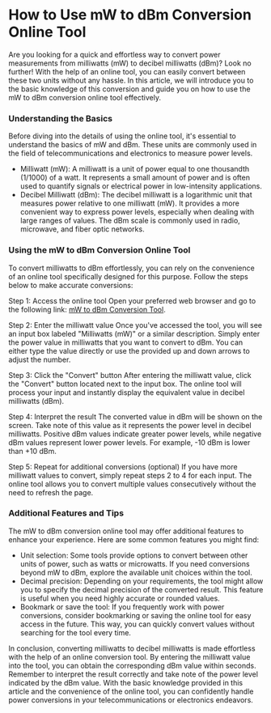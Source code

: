 How to Use mW to dBm Conversion Online Tool
===========================================

Are you looking for a quick and effortless way to convert power measurements from milliwatts (mW) to decibel milliwatts (dBm)? Look no further! With the help of an online tool, you can easily convert between these two units without any hassle. In this article, we will introduce you to the basic knowledge of this conversion and guide you on how to use the mW to dBm conversion online tool effectively.

### Understanding the Basics

Before diving into the details of using the online tool, it's essential to understand the basics of mW and dBm. These units are commonly used in the field of telecommunications and electronics to measure power levels.

- Milliwatt (mW): A milliwatt is a unit of power equal to one thousandth (1/1000) of a watt. It represents a small amount of power and is often used to quantify signals or electrical power in low-intensity applications.
- Decibel Milliwatt (dBm): The decibel milliwatt is a logarithmic unit that measures power relative to one milliwatt (mW). It provides a more convenient way to express power levels, especially when dealing with large ranges of values. The dBm scale is commonly used in radio, microwave, and fiber optic networks.

### Using the mW to dBm Conversion Online Tool

To convert milliwatts to dBm effortlessly, you can rely on the convenience of an online tool specifically designed for this purpose. Follow the steps below to make accurate conversions:

Step 1: Access the online tool Open your preferred web browser and go to the following link: [mW to dBm Conversion Tool](https://www.onlinecalculatorsfree.com/convert/milliwatts-to-decibel-milliwatts.html).

Step 2: Enter the milliwatt value Once you've accessed the tool, you will see an input box labeled "Milliwatts (mW)" or a similar description. Simply enter the power value in milliwatts that you want to convert to dBm. You can either type the value directly or use the provided up and down arrows to adjust the number.

Step 3: Click the "Convert" button After entering the milliwatt value, click the "Convert" button located next to the input box. The online tool will process your input and instantly display the equivalent value in decibel milliwatts (dBm).

Step 4: Interpret the result The converted value in dBm will be shown on the screen. Take note of this value as it represents the power level in decibel milliwatts. Positive dBm values indicate greater power levels, while negative dBm values represent lower power levels. For example, -10 dBm is lower than +10 dBm.

Step 5: Repeat for additional conversions (optional) If you have more milliwatt values to convert, simply repeat steps 2 to 4 for each input. The online tool allows you to convert multiple values consecutively without the need to refresh the page.

### Additional Features and Tips

The mW to dBm conversion online tool may offer additional features to enhance your experience. Here are some common features you might find:

- Unit selection: Some tools provide options to convert between other units of power, such as watts or microwatts. If you need conversions beyond mW to dBm, explore the available unit choices within the tool.
- Decimal precision: Depending on your requirements, the tool might allow you to specify the decimal precision of the converted result. This feature is useful when you need highly accurate or rounded values.
- Bookmark or save the tool: If you frequently work with power conversions, consider bookmarking or saving the online tool for easy access in the future. This way, you can quickly convert values without searching for the tool every time.

In conclusion, converting milliwatts to decibel milliwatts is made effortless with the help of an online conversion tool. By entering the milliwatt value into the tool, you can obtain the corresponding dBm value within seconds. Remember to interpret the result correctly and take note of the power level indicated by the dBm value. With the basic knowledge provided in this article and the convenience of the online tool, you can confidently handle power conversions in your telecommunications or electronics endeavors.